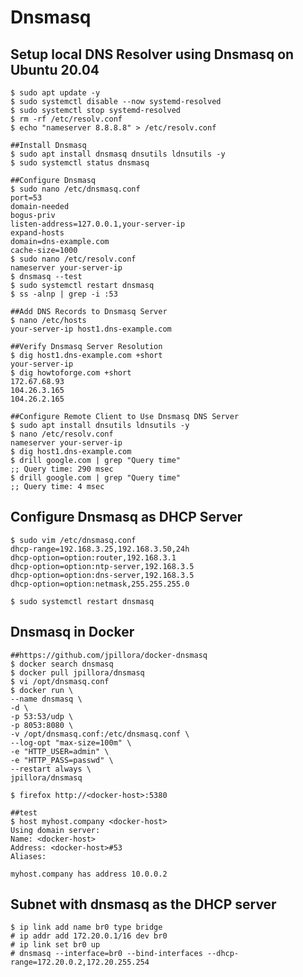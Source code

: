 Dnsmasq
=======

## Setup local DNS Resolver using Dnsmasq on Ubuntu 20.04

    $ sudo apt update -y
    $ sudo systemctl disable --now systemd-resolved
    $ sudo systemctl stop systemd-resolved
    $ rm -rf /etc/resolv.conf
    $ echo "nameserver 8.8.8.8" > /etc/resolv.conf

    ##Install Dnsmasq
    $ sudo apt install dnsmasq dnsutils ldnsutils -y
    $ sudo systemctl status dnsmasq

    ##Configure Dnsmasq
    $ sudo nano /etc/dnsmasq.conf
    port=53
    domain-needed
    bogus-priv
    listen-address=127.0.0.1,your-server-ip
    expand-hosts
    domain=dns-example.com
    cache-size=1000
    $ sudo nano /etc/resolv.conf
    nameserver your-server-ip
    $ dnsmasq --test
    $ sudo systemctl restart dnsmasq
    $ ss -alnp | grep -i :53

    ##Add DNS Records to Dnsmasq Server
    $ nano /etc/hosts
    your-server-ip host1.dns-example.com

    ##Verify Dnsmasq Server Resolution
    $ dig host1.dns-example.com +short
    your-server-ip
    $ dig howtoforge.com +short
    172.67.68.93
    104.26.3.165
    104.26.2.165

    ##Configure Remote Client to Use Dnsmasq DNS Server
    $ sudo apt install dnsutils ldnsutils -y
    $ nano /etc/resolv.conf
    nameserver your-server-ip
    $ dig host1.dns-example.com
    $ drill google.com | grep "Query time"
    ;; Query time: 290 msec
    $ drill google.com | grep "Query time"
    ;; Query time: 4 msec

## Configure Dnsmasq as DHCP Server

    $ sudo vim /etc/dnsmasq.conf
    dhcp-range=192.168.3.25,192.168.3.50,24h
    dhcp-option=option:router,192.168.3.1
    dhcp-option=option:ntp-server,192.168.3.5
    dhcp-option=option:dns-server,192.168.3.5
    dhcp-option=option:netmask,255.255.255.0

    $ sudo systemctl restart dnsmasq

## Dnsmasq in Docker

    ##https://github.com/jpillora/docker-dnsmasq
    $ docker search dnsmasq
    $ docker pull jpillora/dnsmasq
    $ vi /opt/dnsmasq.conf
    $ docker run \
    --name dnsmasq \
    -d \
    -p 53:53/udp \
    -p 8053:8080 \
    -v /opt/dnsmasq.conf:/etc/dnsmasq.conf \
    --log-opt "max-size=100m" \
    -e "HTTP_USER=admin" \
    -e "HTTP_PASS=passwd" \
    --restart always \
    jpillora/dnsmasq

    $ firefox http://<docker-host>:5380

    ##test
    $ host myhost.company <docker-host>
    Using domain server:
    Name: <docker-host>
    Address: <docker-host>#53
    Aliases:

    myhost.company has address 10.0.0.2

## Subnet with dnsmasq as the DHCP server

    $ ip link add name br0 type bridge
    # ip addr add 172.20.0.1/16 dev br0
    # ip link set br0 up
    # dnsmasq --interface=br0 --bind-interfaces --dhcp-range=172.20.0.2,172.20.255.254
